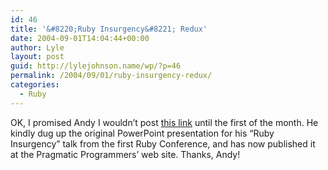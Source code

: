 ```yaml
---
id: 46
title: '&#8220;Ruby Insurgency&#8221; Redux'
date: 2004-09-01T14:04:44+00:00
author: Lyle
layout: post
guid: http://lylejohnson.name/wp/?p=46
permalink: /2004/09/01/ruby-insurgency-redux/
categories:
  - Ruby
---
```

OK, I promised Andy I wouldn&#8217;t post [this link](http://www.pragmaticprogrammer.com/talks/Ruby/RubyInsurgency.pps.zip) until the first of the month. He kindly dug up the original PowerPoint presentation for his &#8220;Ruby Insurgency&#8221; talk from the first Ruby Conference, and has now published it at the Pragmatic Programmers&#8217; web site. Thanks, Andy!